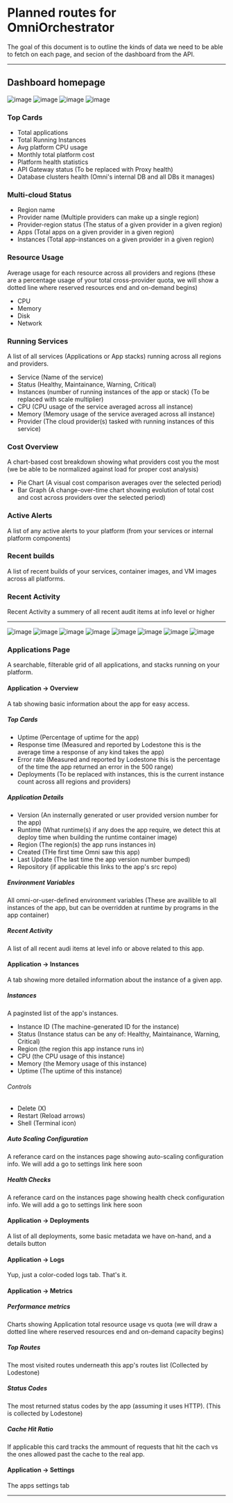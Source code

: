 # Planned routes for OmniOrchestrator
The goal of this document is to outline the kinds of data we need to be able to fetch on each page, and secion of the dashboard from the API.

---
## Dashboard homepage

![image](https://github.com/user-attachments/assets/2d04d759-26d0-4989-9376-e894f78de29a)
![image](https://github.com/user-attachments/assets/bbb205c1-2b65-48a3-a92e-6ae5f5388a9a)
![image](https://github.com/user-attachments/assets/bdb667ed-d2f7-4e76-8d48-4c6792a17549)
![image](https://github.com/user-attachments/assets/74f8a820-0f8b-489a-9a4e-13d534d4717b)

### Top Cards
- Total applications
- Total Running Instances
- Avg platform CPU usage
- Monthly total platform cost
- Platform health statistics
- API Gateway status (To be replaced with Proxy health)
- Database clusters health (Omni's internal DB and all DBs it manages)

### Multi-cloud Status
- Region name
- Provider name (Multiple providers can make up a single region)
- Provider-region status (The status of a given provider in a given region)
- Apps (Total apps on a given provider in a given region)
- Instances (Total app-instances on a given provider in a given region)

### Resource Usage
Average usage for each resource across all providers and regions (these are a percentage usage of your total cross-provider quota, we will show a dotted line where reserved resources end and on-demand begins)
- CPU
- Memory
- Disk
- Network

### Running Services
A list of all services (Applications or App stacks) running across all regions and providers.

- Service (Name of the service)
- Status (Healthy, Maintainance, Warning, Critical)
- Instances (number of running instances of the app or stack) (To be replaced with scale multiplier)
- CPU (CPU usage of the service averaged across all instance)
- Memory (Memory usage of the service averaged across all instance)
- Provider (The cloud provider(s) tasked with running instances of this service)

### Cost Overview
A chart-based cost breakdown showing what providers cost you the most (we be able to be normalized against load for proper cost analysis)

- Pie Chart (A visual cost comparison averages over the selected period)
- Bar Graph (A change-over-time chart showing evolution of total cost and cost across providers over the selected period)

### Active Alerts
A list of any active alerts to your platform (from your services or internal platform components)

### Recent builds
A list of recent builds of your services, container images, and VM images across all platforms.

### Recent Activity
Recent Activity a summery of all recent audit items at info level or higher

---

![image](https://github.com/user-attachments/assets/f5acd873-7659-4ff4-9a09-8317de0913b4)
![image](https://github.com/user-attachments/assets/cc129a7b-be47-4252-96b3-2f4bd6bfbd07)
![image](https://github.com/user-attachments/assets/79af5ccb-29e1-4402-ba05-9b838ecf70b7)
![image](https://github.com/user-attachments/assets/daa8ebcd-6feb-414e-944b-9a1f64926b38)
![image](https://github.com/user-attachments/assets/e1609117-f959-4bfe-874a-8bb31bbde0bf)
![image](https://github.com/user-attachments/assets/2cccd93b-e412-4934-8e9d-36c0526c887f)
![image](https://github.com/user-attachments/assets/65d113ae-d83e-4811-8782-5415751ed94b)
![image](https://github.com/user-attachments/assets/20937473-a03f-49df-b04c-ec7b5e26aa69)

### Applications Page
A searchable, filterable grid of all applications, and stacks running on your platform.

#### Application -> Overview
A tab showing basic information about the app for easy access.

##### Top Cards

- Uptime (Percentage of uptime for the app)
- Response time (Measured and reported by Lodestone this is the average time a response of any kind takes the app)
- Error rate (Measured and reported by Lodestone this is the percentage of the time the app returned an error in the 500 range)
- Deployments (To be replaced with instances, this is the current instance count across alll regions and providers)

##### Application Details

- Version (An insternally generated or user provided version number for the app)
- Runtime (What runtime(s) if any does the app require, we detect this at deploy time when building the runtime container image)
- Region (The region(s) the app runs instances in)
- Created (THe first time Omni saw this app)
- Last Update (The last time the app version number bumped)
- Repository (if applicable this links to the app's src repo)

##### Environment Variables
All omni-or-user-defined environment variables (These are availible to all instances of the app, but can be overridden at runtime by programs in the app container)

##### Recent Activity
A list of all recent audi items at level info or above related to this app.

#### Application -> Instances
A tab showing more detailed information about the instance of a given app.

##### Instances
A paginsted list of the app's instances.
- Instance ID (The machine-generated ID for the instance)
- Status (Instance status can be any of: Healthy, Maintainance, Warning, Critical)
- Region (the region this app instance runs in)
- CPU (the CPU usage of this instance)
- Memory (the Memory usage of this instance)
- Uptime (The uptime of this instance)

###### Controls
- Delete (X)
- Restart (Reload arrows)
- Shell (Terminal icon)

##### Auto Scaling Configuration
A referance card on the instances page showing auto-scaling configuration info. We will add a go to settings link here soon

##### Health Checks
A referance card on the instances page showing health check configuration info. We will add a go to settings link here soon

#### Application -> Deployments
A list of all deployments, some basic metadata we have on-hand, and a details button


#### Application -> Logs
Yup, just a color-coded logs tab. That's it.

#### Application -> Metrics

##### Performance metrics
Charts showing Application total resource usage vs quota (we will draw a dotted line where reserved resources end and on-demand capacity begins)

##### Top Routes
The most visited routes underneath this app's routes list (Collected by Lodestone)

##### Status Codes
The most returned status codes by the app (assuming it uses HTTP). (This is collected by Lodestone)

##### Cache Hit Ratio
If applicable this card tracks the ammount of requests that hit the cach vs the ones allowed past the cache to the real app.

#### Application -> Settings
The apps settings tab

---